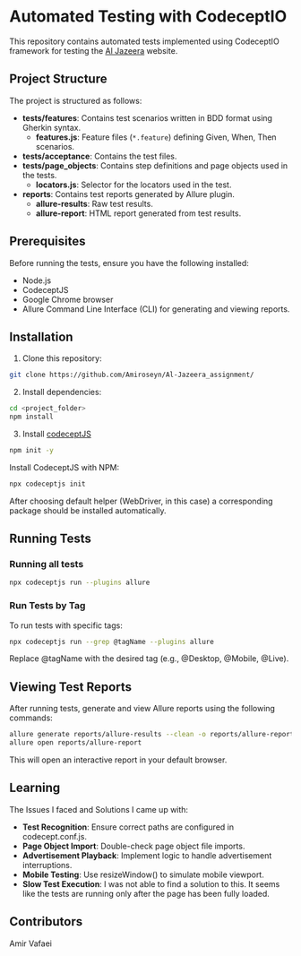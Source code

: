 # Automated Testing with CodeceptIO

This repository contains automated tests implemented using CodeceptIO framework for testing the [Al Jazeera](https://aljazeera.com/) website.

## Project Structure

The project is structured as follows:

- **tests/features**: Contains test scenarios written in BDD format using Gherkin syntax.
  - **features.js**: Feature files (`*.feature`) defining Given, When, Then scenarios.
- **tests/acceptance**: Contains the test files.
- **tests/page_objects**: Contains step definitions and page objects used in the tests.
  - **locators.js**: Selector for the locators used in the test.
- **reports**: Contains test reports generated by Allure plugin.
  - **allure-results**: Raw test results.
  - **allure-report**: HTML report generated from test results.

## Prerequisites

Before running the tests, ensure you have the following installed:

- Node.js
- CodeceptJS
- Google Chrome browser
- Allure Command Line Interface (CLI) for generating and viewing reports.

## Installation

1. Clone this repository:

 ```bash
 git clone https://github.com/Amiroseyn/Al-Jazeera_assignment/
 ```

2. Install dependencies:

  ```bash
  cd <project_folder>
  npm install
  ```

3. Install [codeceptJS](https://codecept.io/installation/)

  ```bash
  npm init -y
  ```

  Install CodeceptJS with NPM:

  ```bash
  npx codeceptjs init
  ```

  After choosing default helper (WebDriver, in this case) a corresponding package should be installed automatically.

## Running Tests
### Running all tests

  ```bash
  npx codeceptjs run --plugins allure
  ```

### Run Tests by Tag
To run tests with specific tags:

  ```bash
  npx codeceptjs run --grep @tagName --plugins allure
  ```

Replace @tagName with the desired tag (e.g., @Desktop, @Mobile, @Live).

## Viewing Test Reports
After running tests, generate and view Allure reports using the following commands:

```bash
allure generate reports/allure-results --clean -o reports/allure-report
allure open reports/allure-report
```
This will open an interactive report in your default browser.

## Learning

The Issues I faced and Solutions I came up with:
- **Test Recognition**: Ensure correct paths are configured in codecept.conf.js.
- **Page Object Import**: Double-check page object file imports.
- **Advertisement Playback**: Implement logic to handle advertisement interruptions.
- **Mobile Testing**: Use resizeWindow() to simulate mobile viewport.
- **Slow Test Execution**: I was not able to find a solution to this. It seems like the tests are running only after the page has been fully loaded.


## Contributors
Amir Vafaei

